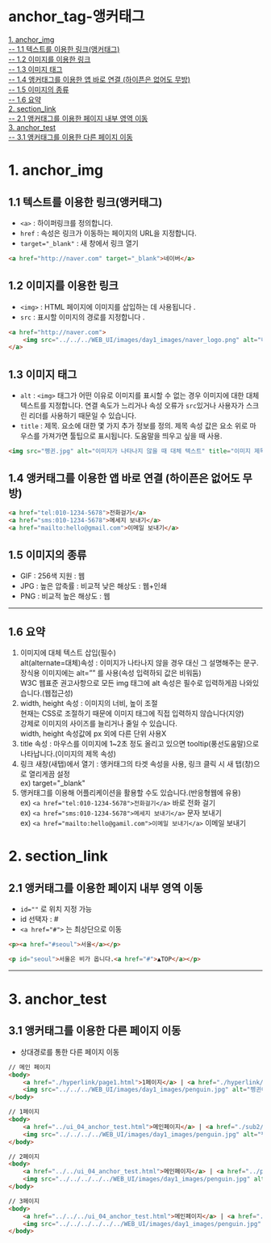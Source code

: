 # anchor_tag-앵커태그
[1. anchor_img](#1-anchor_img)  
[-- 1.1 텍스트를 이용한 링크(앵커태그)](#11-텍스트를-이용한-링크앵커태그)  
[-- 1.2 이미지를 이용한 링크](#12-이미지를-이용한-링크)  
[-- 1.3 이미지 태그](#13-이미지-태그)  
[-- 1.4 앵커태그를 이용한 앱 바로 연결 (하이픈은 없어도 무방)](#14-앵커태그를-이용한-앱-바로-연결-하이픈은-없어도-무방)  
[-- 1.5 이미지의 종류](#15-이미지의-종류)  
[-- 1.6 요약](#16-요약)  
[2. section_link](#2-section_link)  
[-- 2.1 앵커태그를 이용한 페이지 내부 영역 이동](#21-앵커태그를-이용한-페이지-내부-영역-이동)  
[3. anchor_test](#3-anchor_test)  
[-- 3.1 앵커태그를 이용한 다른 페이지 이동](#31-앵커태그를-이용한-다른-페이지-이동)  


# 1. anchor_img

## 1.1 텍스트를 이용한 링크(앵커태그)

- `<a>` : 하이퍼링크를 정의합니다.
- `href` : 속성은 링크가 이동하는 페이지의 URL을 지정합니다.
- `target="_blank"` : 새 창에서 링크 열기

```html
<a href="http://naver.com" target="_blank">네이버</a>
```

## 1.2 이미지를 이용한 링크

- `<img>` : HTML 페이지에 이미지를 삽입하는 데 사용됩니다 .
- `src` : 표시할 이미지의 경로를 지정합니다 .

```html
<a href="http://naver.com">
    <img src="../../../WEB_UI/images/day1_images/naver_logo.png" alt="네이버 로고 이미지" width="100">
</a>
```

## 1.3 이미지 태그

- `alt` : `<img>` 태그가 어떤 이유로 이미지를 표시할 수 없는 경우 이미지에 대한 대체 텍스트를 지정합니다. 연결 속도가 느리거나 속성 오류가 `src`있거나 사용자가 스크린 리더를 사용하기 때문일 수 있습니다.
- `title` : 제목. 요소에 대한 몇 가지 추가 정보를 정의. 제목 속성 값은 요소 위로 마우스를 가져가면 툴팁으로 표시됩니다. 도움말을 띄우고 싶을 때 사용.

```html
<img src="펭귄.jpg" alt="이미지가 나타나지 않을 때 대체 텍스트" title="이미지 제목">
```

## 1.4 앵커태그를 이용한 앱 바로 연결 (하이픈은 없어도 무방)

```html
<a href="tel:010-1234-5678">전화걸기</a>
<a href="sms:010-1234-5678">메세지 보내기</a>
<a href="mailto:hello@gmail.com">이메일 보내기</a>
```

## 1.5 이미지의 종류

- GIF : 256색 지원 : 웹
- JPG : 높은 압축률 : 비교적 낮은 해상도 : 웹+인쇄
- PNG : 비교적 높은 해상도 : 웹

---

## 1.6 요약

1. 이미지에 대체 텍스트 삽입(필수)  
alt(alternate=대체)속성 : 이미지가 나타나지 않을 경우 대신 그 설명해주는 문구.  
장식용 이미지에는 alt=”” 를 사용(속성 입력하되 값은 비워둠)  
W3C 웹표준 권고사항으로 모든 img 태그에 alt 속성은 필수로 입력하게끔 나와있습니다.(웹접근성)
2. width, height 속성 : 이미지의 너비, 높이 조절  
현재는 CSS로 조절하기 때문에 이미지 태그에 직접 입력하지 않습니다(지양)  
강제로 이미지의 사이즈를 늘리거나 줄일 수 있습니다.  
width, height 속성값에 px 외에 다른 단위 사용X
3.  title 속성 : 마우스를 이미지에 1~2초 정도 올리고 있으면 tooltip(풍선도움말)으로 나타납니다.(이미지의 제목 속성)
4. 링크 새창(새탭)에서 열기 : 앵커태그의 타겟 속성을 사용, 링크 클릭 시 새 탭(창)으로 열리게끔 설정  
ex) target="_blank"
5. 앵커태그를 이용해 어플리케이션을 활용할 수도 있습니다.(반응형웹에 유용)  
ex) `<a href="tel:010-1234-5678">전화걸기</a>`    바로 전화 걸기  
ex) `<a href="sms:010-1234-5678">메세지 보내기</a>`   문자 보내기  
ex) `<a href="mailto:hello@gamil.com">이메일 보내기</a>`  이메일 보내기

# 2. section_link

## 2.1 앵커태그를 이용한 페이지 내부 영역 이동

- `id=""` 로 위치 지정 가능
- id 선택자 : #
- `<a href="#">` 는 최상단으로 이동

```html
<p><a href="#seoul">서울</a></p>

<p id="seoul">서울은 비가 옵니다.<a href="#">▲TOP</a></p>
```

---

# 3. anchor_test

## 3.1 앵커태그를 이용한 다른 페이지 이동

- 상대경로를 통한 다른 페이지 이동

```html
// 메인 페이지
<body>
    <a href="./hyperlink/page1.html">1페이지</a> | <a href="./hyperlink/sub2/page2.html">2페이지</a> | <a href="./hyperlink/sub3/sub3_1/page3.html">3페이지</a>
    <img src="../../../WEB_UI/images/day1_images/penguin.jpg" alt="펭귄이미지">
</body>

// 1페이지
<body>
    <a href="../ui_04_anchor_test.html">메인페이지</a> | <a href="./sub2/page2.html">2페이지</a> | <a href="./sub3/sub3_1/page3.html">3페이지</a>
    <img src="../../../../WEB_UI/images/day1_images/penguin.jpg" alt="펭귄이미지">
</body>

// 2페이지
<body>
    <a href="../../ui_04_anchor_test.html">메인페이지</a> | <a href="../page1.html">1페이지</a> | <a href="../sub3/sub3_1/page3.html">3페이지</a>
    <img src="../../../../../WEB_UI/images/day1_images/penguin.jpg" alt="펭귄이미지">
</body>

// 3페이지
<body>
    <a href="../../../ui_04_anchor_test.html">메인페이지</a> | <a href="../../page1.html">1페이지</a> | <a href="../../sub2/page2.html">2페이지</a>
    <img src="../../../../../../WEB_UI/images/day1_images/penguin.jpg" alt="펭귄이미지">
</body>
```

